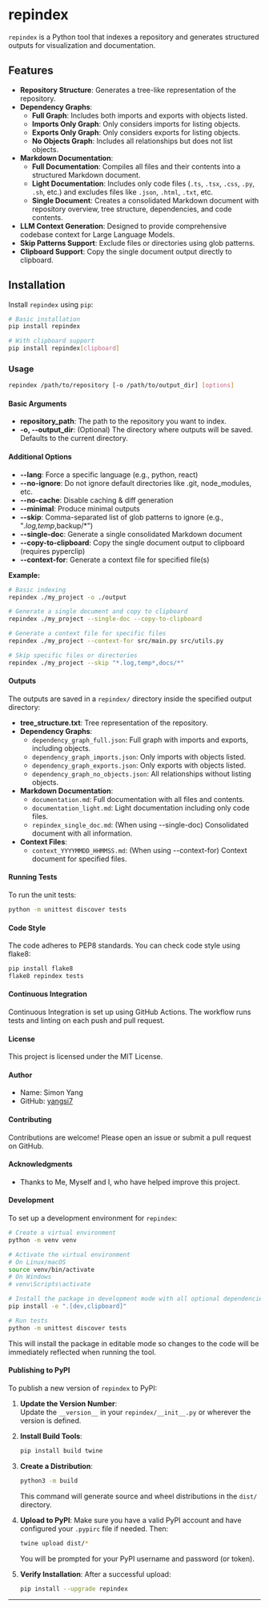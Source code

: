 # repindex

`repindex` is a Python tool that indexes a repository and generates structured outputs for visualization and documentation.

## Features

- **Repository Structure**: Generates a tree-like representation of the repository.
- **Dependency Graphs**:
  - **Full Graph**: Includes both imports and exports with objects listed.
  - **Imports Only Graph**: Only considers imports for listing objects.
  - **Exports Only Graph**: Only considers exports for listing objects.
  - **No Objects Graph**: Includes all relationships but does not list objects.
- **Markdown Documentation**:
  - **Full Documentation**: Compiles all files and their contents into a structured Markdown document.
  - **Light Documentation**: Includes only code files (`.ts`, `.tsx`, `.css`, `.py`, `.sh`, etc.) and excludes files like `.json`, `.html`, `.txt`, etc.
  - **Single Document**: Creates a consolidated Markdown document with repository overview, tree structure, dependencies, and code contents.
- **LLM Context Generation**: Designed to provide comprehensive codebase context for Large Language Models.
- **Skip Patterns Support**: Exclude files or directories using glob patterns.
- **Clipboard Support**: Copy the single document output directly to clipboard.

## Installation

Install `repindex` using `pip`:

```bash
# Basic installation
pip install repindex

# With clipboard support
pip install repindex[clipboard]
```

### Usage

```bash
repindex /path/to/repository [-o /path/to/output_dir] [options]
```

#### Basic Arguments

- **repository_path**: The path to the repository you want to index.
- **-o, --output_dir**: (Optional) The directory where outputs will be saved. Defaults to the current directory.

#### Additional Options

- **--lang**: Force a specific language (e.g., python, react)
- **--no-ignore**: Do not ignore default directories like .git, node_modules, etc.
- **--no-cache**: Disable caching & diff generation
- **--minimal**: Produce minimal outputs
- **--skip**: Comma-separated list of glob patterns to ignore (e.g., "*.log,temp*,backup/*")
- **--single-doc**: Generate a single consolidated Markdown document
- **--copy-to-clipboard**: Copy the single document output to clipboard (requires pyperclip)
- **--context-for**: Generate a context file for specified file(s)

**Example:**
```bash
# Basic indexing
repindex ./my_project -o ./output

# Generate a single document and copy to clipboard
repindex ./my_project --single-doc --copy-to-clipboard

# Generate a context file for specific files
repindex ./my_project --context-for src/main.py src/utils.py

# Skip specific files or directories
repindex ./my_project --skip "*.log,temp*,docs/*"
```

#### Outputs

The outputs are saved in a `repindex/` directory inside the specified output directory:

- **tree_structure.txt**: Tree representation of the repository.
- **Dependency Graphs**:
  - `dependency_graph_full.json`: Full graph with imports and exports, including objects.
  - `dependency_graph_imports.json`: Only imports with objects listed.
  - `dependency_graph_exports.json`: Only exports with objects listed.
  - `dependency_graph_no_objects.json`: All relationships without listing objects.
- **Markdown Documentation**:
  - `documentation.md`: Full documentation with all files and contents.
  - `documentation_light.md`: Light documentation including only code files.
  - `repindex_single_doc.md`: (When using --single-doc) Consolidated document with all information.
- **Context Files**:
  - `context_YYYYMMDD_HHMMSS.md`: (When using --context-for) Context document for specified files.

#### Running Tests

To run the unit tests:
```bash
python -m unittest discover tests
```

#### Code Style

The code adheres to PEP8 standards. You can check code style using flake8:
```bash
pip install flake8
flake8 repindex tests
```

#### Continuous Integration

Continuous Integration is set up using GitHub Actions. The workflow runs tests and linting on each push and pull request.

#### License

This project is licensed under the MIT License.

#### Author
- Name: Simon Yang
- GitHub: [yangsi7](https://github.com/yangsi7)

#### Contributing

Contributions are welcome! Please open an issue or submit a pull request on GitHub.

#### Acknowledgments

- Thanks to Me, Myself and I, who have helped improve this project.

#### Development

To set up a development environment for `repindex`:

```bash
# Create a virtual environment
python -m venv venv

# Activate the virtual environment
# On Linux/macOS
source venv/bin/activate
# On Windows
# venv\Scripts\activate

# Install the package in development mode with all optional dependencies
pip install -e ".[dev,clipboard]"

# Run tests
python -m unittest discover tests
```

This will install the package in editable mode so changes to the code will be immediately reflected when running the tool.

#### Publishing to PyPI

To publish a new version of `repindex` to PyPI:

1. **Update the Version Number**:  
   Update the `__version__` in your `repindex/__init__.py` or wherever the version is defined.

2. **Install Build Tools**:
   ```bash
   pip install build twine
   ```

3. **Create a Distribution**:
   ```bash
   python3 -m build
   ```
   This command will generate source and wheel distributions in the `dist/` directory.

4. **Upload to PyPI**:
   Make sure you have a valid PyPI account and have configured your `.pypirc` file if needed. Then:
   ```bash
   twine upload dist/*
   ```
   
   You will be prompted for your PyPI username and password (or token).

5. **Verify Installation**:
   After a successful upload:
   ```bash
   pip install --upgrade repindex
   ```

---